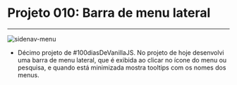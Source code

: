 # Projeto 010: Barra de menu lateral

---

![sidenav-menu](https://user-images.githubusercontent.com/39461509/129131146-b4e04134-1a28-423e-9826-7e6bbd9c9a71.gif)


- Décimo projeto de #100diasDeVanillaJS. No projeto de hoje desenvolvi uma barra de menu lateral, que é exibida ao clicar no ícone do menu ou pesquisa, e quando está minimizada mostra tooltips com os nomes dos menus.
